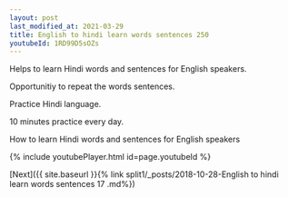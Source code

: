 ```yaml
---
layout: post
last_modified_at: 2021-03-29
title: English to hindi learn words sentences 250 
youtubeId: 1RD99D5sOZs
---
```

 
 
Helps to learn Hindi words and sentences for English speakers.

Opportunitiy to repeat the words sentences. 

Practice Hindi language. 
 
10 minutes practice every day. 
 
How to learn Hindi words and sentences for English speakers 
 
{% include youtubePlayer.html id=page.youtubeId %}
 
 
[Next]({{ site.baseurl }}{% link  split1/_posts/2018-10-28-English to hindi learn words sentences 17 .md%})
 
